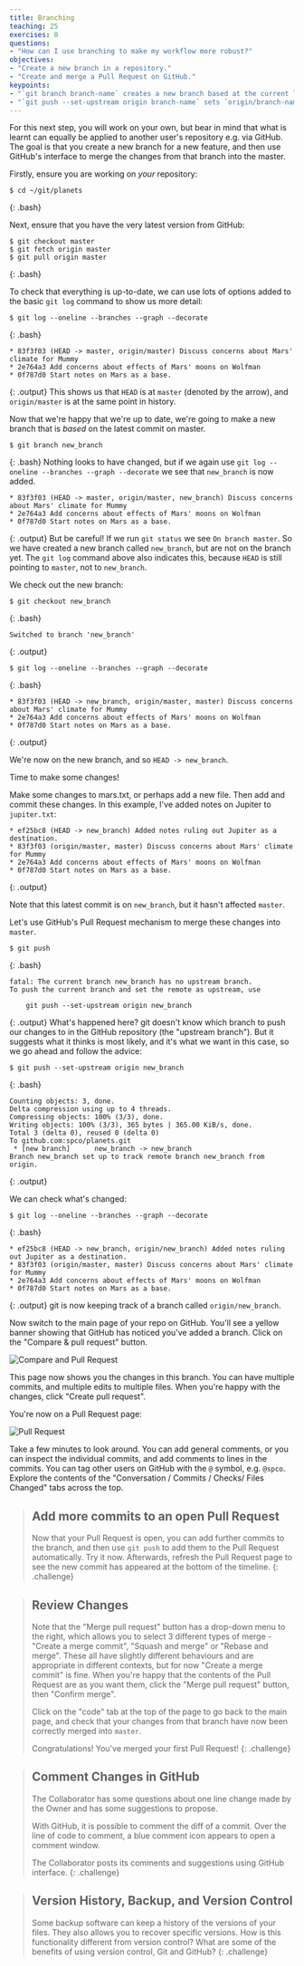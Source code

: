 ```yaml
---
title: Branching
teaching: 25
exercises: 0
questions:
- "How can I use branching to make my workflow more robust?"
objectives:
- "Create a new branch in a repository."
- "Create and merge a Pull Request on GitHub."
keypoints:
- "`git branch branch-name` creates a new branch based at the current location."
- "`git push --set-upstream origin branch-name` sets `origin/branch-name` as the upstream branch of `branch-name`."
---
```


For this next step, you will work on your own, but bear in mind that what is learnt
can equally be applied to another user's repository  e.g. via GitHub. The goal is that
you create a new branch for a new feature, and then use GitHub's interface to merge 
the changes from that branch into the master.

Firstly, ensure you are working on _your_ repository:
~~~
$ cd ~/git/planets
~~~
{: .bash}

Next, ensure that you have the very latest version from GitHub:
~~~
$ git checkout master
$ git fetch origin master
$ git pull origin master
~~~
{: .bash}

To check that everything is up-to-date, we can use lots of options added to the basic 
`git log` command to show us more detail:
~~~
$ git log --oneline --branches --graph --decorate
~~~
{: .bash}

~~~
* 83f3f03 (HEAD -> master, origin/master) Discuss concerns about Mars' climate for Mummy
* 2e764a3 Add concerns about effects of Mars' moons on Wolfman
* 0f787d0 Start notes on Mars as a base.
~~~
{: .output}
This shows us that `HEAD` is at `master` (denoted by the arrow), and `origin/master` is 
at the same point in history.

Now that we're happy that we're up to date, we're going to make a new branch that is 
_based_ on the latest commit on master.
~~~
$ git branch new_branch
~~~
{: .bash}
Nothing looks to have changed, but if we again use `git log --oneline --branches --graph --decorate`
we see that `new_branch` is now added. 
~~~
* 83f3f03 (HEAD -> master, origin/master, new_branch) Discuss concerns about Mars' climate for Mummy
* 2e764a3 Add concerns about effects of Mars' moons on Wolfman
* 0f787d0 Start notes on Mars as a base.
~~~
{: .output}
But be careful! If we run `git status` we see `On branch master`. So we have created a new branch 
called `new_branch`, but are not on the branch yet. The `git log` command above also indicates this,
because `HEAD` is still pointing to `master`, not to `new_branch`.

We check out the new branch:

~~~
$ git checkout new_branch
~~~
{: .bash}

~~~
Switched to branch 'new_branch'
~~~
{: .output}

~~~
$ git log --oneline --branches --graph --decorate
~~~
{: .bash}

~~~
* 83f3f03 (HEAD -> new_branch, origin/master, master) Discuss concerns about Mars' climate for Mummy
* 2e764a3 Add concerns about effects of Mars' moons on Wolfman
* 0f787d0 Start notes on Mars as a base.
~~~
{: .output}

We're now on the new branch, and so `HEAD -> new_branch`.

Time to make some changes!

Make some changes to mars.txt, or perhaps add a new file. Then add and commit these changes. In
this example, I've added notes on Jupiter to `jupiter.txt`:

~~~
* ef25bc8 (HEAD -> new_branch) Added notes ruling out Jupiter as a destination.
* 83f3f03 (origin/master, master) Discuss concerns about Mars' climate for Mummy
* 2e764a3 Add concerns about effects of Mars' moons on Wolfman
* 0f787d0 Start notes on Mars as a base.
~~~
{: .output}

Note that this latest commit is on `new_branch`, but it hasn't affected `master`.

Let's use GitHub's Pull Request mechanism to merge these changes into `master`.

~~~
$ git push
~~~
{: .bash}
~~~
fatal: The current branch new_branch has no upstream branch.
To push the current branch and set the remote as upstream, use

    git push --set-upstream origin new_branch
~~~
{: .output}
What's happened here? git doesn't know which branch to push our changes to in the
GitHub repository (the "upstream branch"). But it suggests what it thinks is most 
likely, and it's what we want in this case, so we go ahead and follow the advice:
~~~
$ git push --set-upstream origin new_branch
~~~
{: .bash}
~~~
Counting objects: 3, done.
Delta compression using up to 4 threads.
Compressing objects: 100% (3/3), done.
Writing objects: 100% (3/3), 365 bytes | 365.00 KiB/s, done.
Total 3 (delta 0), reused 0 (delta 0)
To github.com:spco/planets.git
 * [new branch]      new_branch -> new_branch
Branch new_branch set up to track remote branch new_branch from origin.
~~~
{: .output}

We can check what's changed:
~~~
$ git log --oneline --branches --graph --decorate
~~~
{: .bash}
~~~
* ef25bc8 (HEAD -> new_branch, origin/new_branch) Added notes ruling out Jupiter as a destination.
* 83f3f03 (origin/master, master) Discuss concerns about Mars' climate for Mummy
* 2e764a3 Add concerns about effects of Mars' moons on Wolfman
* 0f787d0 Start notes on Mars as a base.
~~~
{: .output}
git is now keeping track of a branch called `origin/new_branch`.

Now switch to the main page of your repo on GitHub. You'll see a yellow banner 
showing that GitHub has noticed you've added a branch. Click on the "Compare & pull request" button.

![Compare and Pull Request](../fig/github-add-pull-request.png)

This page now shows you the changes in this branch. You can have multiple commits, and multiple 
edits to multiple files. When you're happy with the changes, click "Create pull request".

You're now on a Pull Request page:

![Pull Request](../fig/github-pull-request.png)

Take a few minutes to look around. You can add general comments, or you can inspect the individual commits, and add comments to lines in the commits. You can tag other users on GitHub with the `@` symbol, e.g. `@spco`. Explore the contents of the "Conversation / Commits / Checks/ Files Changed" tabs across the top.

> ## Add more commits to an open Pull Request
>
> Now that your Pull Request is open, you can add further commits to the branch, and then use `git push`
> to add them to the Pull Request automatically. Try it now. Afterwards, refresh the Pull Request page
> to see the new commit has appeared at the bottom of the timeline.
{: .challenge}

> ## Review Changes
>
> Note that the "Merge pull request" button has a drop-down menu to the right,
> which allows you to select 3 different types of merge - "Create a merge commit", 
> "Squash and merge" or "Rebase and merge". These all have slightly different behaviours
> and are appropriate in different contexts, but for now "Create a merge commit" 
> is fine. When you're happy that the contents of the Pull Request are as you want them, 
> click the "Merge pull request" button, then "Confirm merge".
>
> Click on the "code" tab at the top of the page to go back to the main page, and check
> that your changes from that branch have now been correctly merged into `master`.
>
> Congratulations! You've merged your first Pull Request!
{: .challenge}

> ## Comment Changes in GitHub
>
> The Collaborator has some questions about one line change made by the Owner and
> has some suggestions to propose.
>
> With GitHub, it is possible to comment the diff of a commit. Over the line of
> code to comment, a blue comment icon appears to open a comment window.
>
> The Collaborator posts its comments and suggestions using GitHub interface.
{: .challenge}

> ## Version History, Backup, and Version Control
>
> Some backup software can keep a history of the versions of your files. They also
> allows you to recover specific versions. How is this functionality different from version control?
> What are some of the benefits of using version control, Git and GitHub?
{: .challenge}
